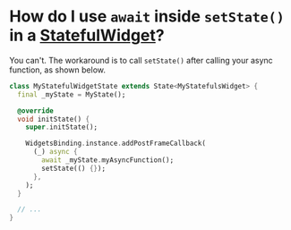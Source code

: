 # How do I use `await` inside `setState()` in a [StatefulWidget](https://api.flutter.dev/flutter/widgets/StatefulWidget-class.html)?
You can't. The workaround is to call `setState()` after calling your async function, as shown below.

```dart
class MyStatefulWidgetState extends State<MyStatefulsWidget> {
  final _myState = MyState();

  @override
  void initState() {
    super.initState();

    WidgetsBinding.instance.addPostFrameCallback(
      (_) async {
        await _myState.myAsyncFunction();
        setState(() {});
      },
    );
  }

  // ...
}
```
